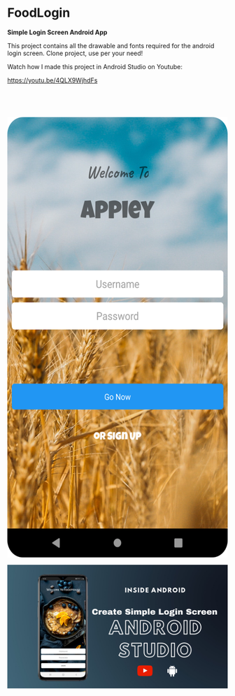 # FoodLogin
<p style="text-align: left;"><strong>Simple Login Screen Android App</strong></p>
<p>This project contains all the drawable and fonts required for the android login screen. Clone project, use per your need!</p>
<p>Watch how I made this project in Android Studio on Youtube:</p>
<p><a href="https://www.youtube.com/watch?v=U97_SITVHlk">https://youtu.be/4QLX9WjhdFs</a></p>
<p>&nbsp;</p>
<p>&nbsp;</p>
<p><img src="https://github.com/qureshiayaz29/Login-Screen01/blob/master/image(4).png" alt="Login Screen" /></p>
<p><img src="https://github.com/qureshiayaz29/FoodLogin/blob/master/cover.png" alt="" /></p>
